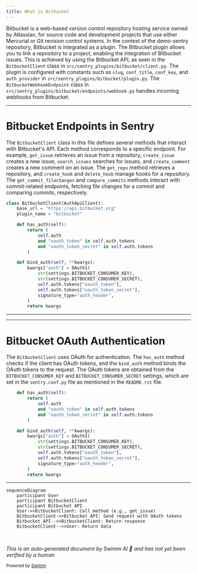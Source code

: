 ```yaml
---
title: What is Bitbucket
---
```

Bitbucket is a web-based version control repository hosting service owned by Atlassian, for source code and development projects that use either Mercurial or Git revision control systems. In the context of the demo-sentry repository, Bitbucket is integrated as a plugin. The Bitbucket plugin allows you to link a repository to a project, enabling the integration of Bitbucket issues. This is achieved by using the Bitbucket API, as seen in the `BitbucketClient` class in `src/sentry_plugins/bitbucket/client.py`. The plugin is configured with constants such as `slug`, `conf_title`, `conf_key`, and `auth_provider` in `src/sentry_plugins/bitbucket/plugin.py`. The `BitbucketWebhookEndpoint` class in `src/sentry_plugins/bitbucket/endpoints/webhook.py` handles incoming webhooks from Bitbucket.

<SwmSnippet path="/src/sentry_plugins/bitbucket/client.py" line="8">

---

# Bitbucket Endpoints in Sentry

The `BitbucketClient` class in this file defines several methods that interact with Bitbucket's API. Each method corresponds to a specific endpoint. For example, `get_issue` retrieves an issue from a repository, `create_issue` creates a new issue, `search_issues` searches for issues, and `create_comment` creates a new comment on an issue. The `get_repo` method retrieves a repository, and `create_hook` and `delete_hook` manage hooks for a repository. The `get_commit_filechanges` and `compare_commits` methods interact with commit-related endpoints, fetching file changes for a commit and comparing commits, respectively.

```python
class BitbucketClient(AuthApiClient):
    base_url = "https://api.bitbucket.org"
    plugin_name = "bitbucket"

    def has_auth(self):
        return (
            self.auth
            and "oauth_token" in self.auth.tokens
            and "oauth_token_secret" in self.auth.tokens
        )

    def bind_auth(self, **kwargs):
        kwargs["auth"] = OAuth1(
            str(settings.BITBUCKET_CONSUMER_KEY),
            str(settings.BITBUCKET_CONSUMER_SECRET),
            self.auth.tokens["oauth_token"],
            self.auth.tokens["oauth_token_secret"],
            signature_type="auth_header",
        )
        return kwargs

```

---

</SwmSnippet>

<SwmSnippet path="/src/sentry_plugins/bitbucket/client.py" line="12">

---

# Bitbucket OAuth Authentication

The `BitbucketClient` uses OAuth for authentication. The `has_auth` method checks if the client has OAuth tokens, and the `bind_auth` method binds the OAuth tokens to the request. The OAuth tokens are obtained from the `BITBUCKET_CONSUMER_KEY` and `BITBUCKET_CONSUMER_SECRET` settings, which are set in the `sentry.conf.py` file as mentioned in the `README.rst` file.

```python
    def has_auth(self):
        return (
            self.auth
            and "oauth_token" in self.auth.tokens
            and "oauth_token_secret" in self.auth.tokens
        )

    def bind_auth(self, **kwargs):
        kwargs["auth"] = OAuth1(
            str(settings.BITBUCKET_CONSUMER_KEY),
            str(settings.BITBUCKET_CONSUMER_SECRET),
            self.auth.tokens["oauth_token"],
            self.auth.tokens["oauth_token_secret"],
            signature_type="auth_header",
        )
        return kwargs
```

---

</SwmSnippet>

```mermaid
sequenceDiagram
    participant User
    participant BitbucketClient
    participant Bitbucket API
    User->>BitbucketClient: Call method (e.g., get_issue)
    BitbucketClient->>Bitbucket API: Send request with OAuth tokens
    Bitbucket API-->>BitbucketClient: Return response
    BitbucketClient-->>User: Return data
```

&nbsp;

*This is an auto-generated document by Swimm AI 🌊 and has not yet been verified by a human*

<SwmMeta version="3.0.0" repo-id="Z2l0aHViJTNBJTNBZGVtby1zZW50cnklM0ElM0Fzd2ltbWlv" repo-name="demo-sentry"><sup>Powered by [Swimm](/)</sup></SwmMeta>

